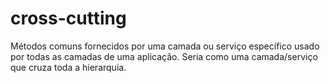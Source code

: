 # cross-cutting
Métodos comuns fornecidos por uma camada ou serviço específico usado por todas as camadas de uma aplicação. Seria como uma camada/serviço que cruza toda a hierarquia.
